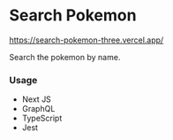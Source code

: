 # Search Pokemon

https://search-pokemon-three.vercel.app/

Search the pokemon by name. 

### Usage

- Next JS
- GraphQL
- TypeScript
- Jest 
